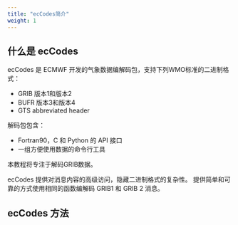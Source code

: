 ```yaml
---
title: "ecCodes简介"
weight: 1
---
```


## 什么是 ecCodes

ecCodes 是 ECMWF 开发的气象数据编解码包，支持下列WMO标准的二进制格式：

- GRIB 版本1和版本2
- BUFR 版本3和版本4
- GTS abbreviated header

解码包包含：

- Fortran90，C 和 Python 的 API 接口
- 一组方便使用数据的命令行工具

本教程将专注于解码GRIB数据。

ecCodes 提供对消息内容的高级访问，隐藏二进制格式的复杂性。
提供简单和可靠的方式使用相同的函数编解码 GRIB1 和 GRIB 2 消息。

## ecCodes 方法